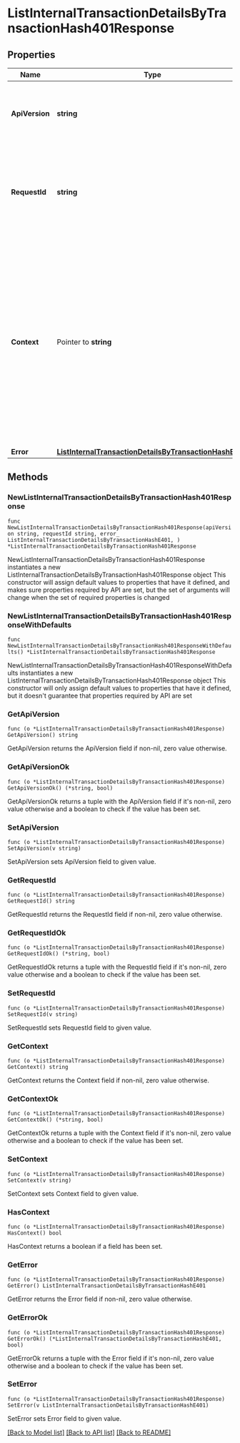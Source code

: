 # ListInternalTransactionDetailsByTransactionHash401Response

## Properties

Name | Type | Description | Notes
------------ | ------------- | ------------- | -------------
**ApiVersion** | **string** | Specifies the version of the API that incorporates this endpoint. | 
**RequestId** | **string** | Defines the ID of the request. The &#x60;requestId&#x60; is generated by Crypto APIs and it&#39;s unique for every request. | 
**Context** | Pointer to **string** | In batch situations the user can use the context to correlate responses with requests. This property is present regardless of whether the response was successful or returned as an error. &#x60;context&#x60; is specified by the user. | [optional] 
**Error** | [**ListInternalTransactionDetailsByTransactionHashE401**](ListInternalTransactionDetailsByTransactionHashE401.md) |  | 

## Methods

### NewListInternalTransactionDetailsByTransactionHash401Response

`func NewListInternalTransactionDetailsByTransactionHash401Response(apiVersion string, requestId string, error_ ListInternalTransactionDetailsByTransactionHashE401, ) *ListInternalTransactionDetailsByTransactionHash401Response`

NewListInternalTransactionDetailsByTransactionHash401Response instantiates a new ListInternalTransactionDetailsByTransactionHash401Response object
This constructor will assign default values to properties that have it defined,
and makes sure properties required by API are set, but the set of arguments
will change when the set of required properties is changed

### NewListInternalTransactionDetailsByTransactionHash401ResponseWithDefaults

`func NewListInternalTransactionDetailsByTransactionHash401ResponseWithDefaults() *ListInternalTransactionDetailsByTransactionHash401Response`

NewListInternalTransactionDetailsByTransactionHash401ResponseWithDefaults instantiates a new ListInternalTransactionDetailsByTransactionHash401Response object
This constructor will only assign default values to properties that have it defined,
but it doesn't guarantee that properties required by API are set

### GetApiVersion

`func (o *ListInternalTransactionDetailsByTransactionHash401Response) GetApiVersion() string`

GetApiVersion returns the ApiVersion field if non-nil, zero value otherwise.

### GetApiVersionOk

`func (o *ListInternalTransactionDetailsByTransactionHash401Response) GetApiVersionOk() (*string, bool)`

GetApiVersionOk returns a tuple with the ApiVersion field if it's non-nil, zero value otherwise
and a boolean to check if the value has been set.

### SetApiVersion

`func (o *ListInternalTransactionDetailsByTransactionHash401Response) SetApiVersion(v string)`

SetApiVersion sets ApiVersion field to given value.


### GetRequestId

`func (o *ListInternalTransactionDetailsByTransactionHash401Response) GetRequestId() string`

GetRequestId returns the RequestId field if non-nil, zero value otherwise.

### GetRequestIdOk

`func (o *ListInternalTransactionDetailsByTransactionHash401Response) GetRequestIdOk() (*string, bool)`

GetRequestIdOk returns a tuple with the RequestId field if it's non-nil, zero value otherwise
and a boolean to check if the value has been set.

### SetRequestId

`func (o *ListInternalTransactionDetailsByTransactionHash401Response) SetRequestId(v string)`

SetRequestId sets RequestId field to given value.


### GetContext

`func (o *ListInternalTransactionDetailsByTransactionHash401Response) GetContext() string`

GetContext returns the Context field if non-nil, zero value otherwise.

### GetContextOk

`func (o *ListInternalTransactionDetailsByTransactionHash401Response) GetContextOk() (*string, bool)`

GetContextOk returns a tuple with the Context field if it's non-nil, zero value otherwise
and a boolean to check if the value has been set.

### SetContext

`func (o *ListInternalTransactionDetailsByTransactionHash401Response) SetContext(v string)`

SetContext sets Context field to given value.

### HasContext

`func (o *ListInternalTransactionDetailsByTransactionHash401Response) HasContext() bool`

HasContext returns a boolean if a field has been set.

### GetError

`func (o *ListInternalTransactionDetailsByTransactionHash401Response) GetError() ListInternalTransactionDetailsByTransactionHashE401`

GetError returns the Error field if non-nil, zero value otherwise.

### GetErrorOk

`func (o *ListInternalTransactionDetailsByTransactionHash401Response) GetErrorOk() (*ListInternalTransactionDetailsByTransactionHashE401, bool)`

GetErrorOk returns a tuple with the Error field if it's non-nil, zero value otherwise
and a boolean to check if the value has been set.

### SetError

`func (o *ListInternalTransactionDetailsByTransactionHash401Response) SetError(v ListInternalTransactionDetailsByTransactionHashE401)`

SetError sets Error field to given value.



[[Back to Model list]](../README.md#documentation-for-models) [[Back to API list]](../README.md#documentation-for-api-endpoints) [[Back to README]](../README.md)


